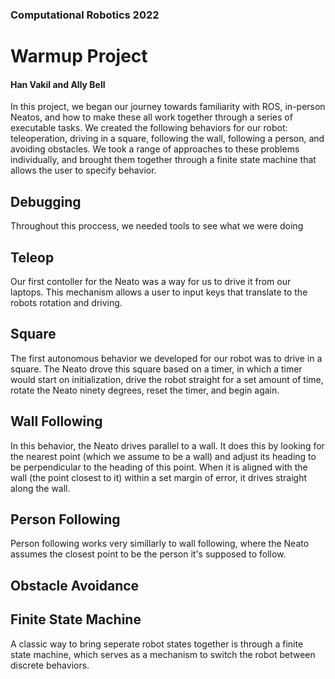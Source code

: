 ### Computational Robotics 2022

# Warmup Project
#### Han Vakil and Ally Bell

In this project, we began our journey towards familiarity with ROS, in-person Neatos, and how to make these all work together through a series of executable tasks. We created the following behaviors for our robot: teleoperation, driving in a square, following the wall, following a person, and avoiding obstacles. We took a range of approaches to these problems individually, and brought them together through a finite state machine that allows the user to specify behavior.

## Debugging
Throughout this proccess, we needed tools to see what we were doing

## Teleop
Our first contoller for the Neato was a way for us to drive it from our laptops. This mechanism allows a user to input keys that translate to the robots rotation and driving. 


## Square
The first autonomous behavior we developed for our robot was to drive in a square. The Neato drove this square based on a timer, in which a timer would start on initialization, drive the robot straight for a set amount of time, rotate the Neato ninety degrees, reset the timer, and begin again.

## Wall Following
In this behavior, the Neato drives parallel to a wall. It does this by looking for the nearest point (which we assume to be a wall) and adjust its heading to be perpendicular to the heading of this point. When it is aligned with the wall (the point closest to it) within a set margin of error, it drives straight along the wall.


## Person Following
Person following works very simillarly to wall following, where the Neato assumes the closest point to be the person it's supposed to follow.

## Obstacle Avoidance

## Finite State Machine
A classic way to bring seperate robot states together is through a finite state machine, which serves as a mechanism to switch the robot between discrete behaviors.  